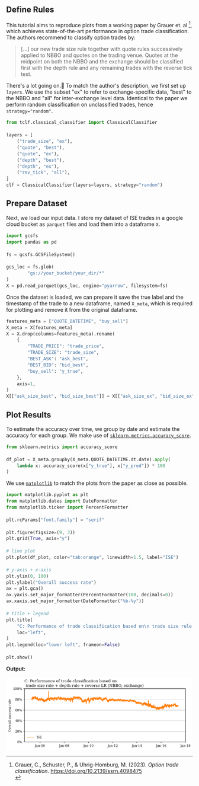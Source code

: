 
## Define Rules
This tutorial aims to reproduce plots from a working paper by Grauer et. al [^1], which achieves state-of-the-art performance in option trade classification. The authors recommend to classify option trades by:
> [...] our new trade size rule together with quote rules successively applied to NBBO and quotes on the trading venue. Quotes at the midpoint on both the NBBO and the exchange should be classified first with the depth rule and any remaining trades with the reverse tick test.


There's a lot going on.🥵 To match the author's description, we first set up `layers`. We use the subset "ex" to refer to exchange-specific data, "best" to the NBBO and "all" for inter-exchange level data. Identical to the paper we perform random classification on unclassified trades, hence `strategy="random"`.
```python
from tclf.classical_classifier import ClassicalClassifier

layers = [
    ("trade_size", "ex"),
    ("quote", "best"),
    ("quote", "ex"),
    ("depth", "best"),
    ("depth", "ex"),
    ("rev_tick", "all"),
]
clf = ClassicalClassifier(layers=layers, strategy="random")
```

## Prepare Dataset

Next, we load our input data. I store my dataset of ISE trades in a google cloud bucket as `parquet` files and load them into a dataframe `X`.

```python
import gcsfs
import pandas as pd

fs = gcsfs.GCSFileSystem()

gcs_loc = fs.glob(
        "gs://your_bucket/your_dir/*"
)
X = pd.read_parquet(gcs_loc, engine="pyarrow", filesystem=fs)
```

Once the dataset is loaded, we can prepare it  save the true label and the timestamp of the trade to a new dataframe, named `X_meta`, which is required for plotting and remove it from the original dataframe.
```python
features_meta = ["QUOTE_DATETIME", "buy_sell"]
X_meta = X[features_meta]
X = X.drop(columns=features_meta).rename(
    {
        "TRADE_PRICE": "trade_price",
        "TRADE_SIZE": "trade_size",
        "BEST_ASK": "ask_best",
        "BEST_BID": "bid_best",
        "buy_sell": "y_true",
    },
    axis=1,
)
X[["ask_size_best", "bid_size_best"]] = X[["ask_size_ex", "bid_size_ex"]]
```

## Plot Results

To estimate the accuracy over time, we group by date and estimate the accuracy for each group. We make use of [`sklearn.metrics.accuracy_score`](https://scikit-learn.org/stable/modules/generated/sklearn.metrics.accuracy_score.html).

```python
from sklearn.metrics import accuracy_score

df_plot = X_meta.groupby(X_meta.QUOTE_DATETIME.dt.date).apply(
    lambda x: accuracy_score(x["y_true"], x["y_pred"]) * 100
)
```
We use [`matplotlib`](https://matplotlib.org/) to match the plots from the paper as close as possible.


```python
import matplotlib.pyplot as plt
from matplotlib.dates import DateFormatter
from matplotlib.ticker import PercentFormatter

plt.rcParams["font.family"] = "serif"

plt.figure(figsize=(9, 3))
plt.grid(True, axis="y")

# line plot
plt.plot(df_plot, color="tab:orange", linewidth=1.5, label="ISE")

# y-axis + x-axis
plt.ylim(0, 100)
plt.ylabel("Overall success rate")
ax = plt.gca()
ax.yaxis.set_major_formatter(PercentFormatter(100, decimals=0))
ax.xaxis.set_major_formatter(DateFormatter("%b-%y"))

# title + legend
plt.title(
    "C: Performance of trade classification based on\n trade size rule + depth rule + reverse LR (NBBO,exchange)",
    loc="left",
)
plt.legend(loc="lower left", frameon=False)

plt.show()
```

**Output:**

!["gsu"](./img/gsu.png)

[^1]: <div class="csl-entry">Grauer, C., Schuster, P., &amp; Uhrig-Homburg, M. (2023). <i>Option trade classification</i>. <a href="https://doi.org/10.2139/ssrn.4098475">https://doi.org/10.2139/ssrn.4098475</a></div>
  <span class="Z3988" title="url_ver=Z39.88-2004&amp;ctx_ver=Z39.88-2004&amp;rfr_id=info%3Asid%2Fzotero.org%3A2&amp;rft_val_fmt=info%3Aofi%2Ffmt%3Akev%3Amtx%3Adc&amp;rft.type=document&amp;rft.title=Option%20trade%20classification&amp;rft.aufirst=Caroline&amp;rft.aulast=Grauer&amp;rft.au=Caroline%20Grauer&amp;rft.au=Philipp%20Schuster&amp;rft.au=Marliese%20Uhrig-Homburg&amp;rft.date=2023"></span>
